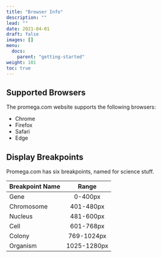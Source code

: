 ```yaml
---
title: "Browser Info"
description: ""
lead: ""
date: 2021-04-01
draft: false
images: []
menu:
  docs:
    parent: "getting-started"
weight: 101
toc: true
---
```


## Supported Browsers

The promega.com website supports the following browsers:
- Chrome
- Firefox
- Safari
- Edge


## Display Breakpoints

Promega.com has six breakpoints, named for science stuff.

| Breakpoint Name | Range       |
| :-------------- | :---------: |
| Gene            | 0-400px     |
| Chromosome      | 401-480px   |
| Nucleus         | 481-600px   |
| Cell            | 601-768px   |
| Colony          | 769-1024px  |
| Organism        | 1025-1280px |
